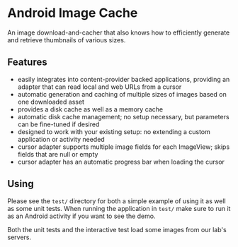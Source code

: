 # Android Image Cache

An image download-and-cacher that also knows how to efficiently generate
and retrieve thumbnails of various sizes.

Features
--------

* easily integrates into content-provider backed applications, providing an
  adapter that can read local and web URLs from a cursor
* automatic generation and caching of multiple sizes of images based on one
  downloaded asset
* provides a disk cache as well as a memory cache
* automatic disk cache management; no setup necessary, but parameters can be
  fine-tuned if desired
* designed to work with your existing setup: no extending a custom application
  or activity needed
* cursor adapter supports multiple image fields for each ImageView; skips
  fields that are null or empty
* cursor adapter has an automatic progress bar when loading the cursor

Using
-----

Please see the `test/` directory for both a simple example of using it as well as
some unit tests. When running the application in `test/` make sure to run it as
an Android activity if you want to see the demo.

Both the unit tests and the interactive test load some images from our lab's servers.
